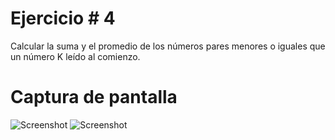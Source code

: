 # Ejercicio # 4

Calcular la suma y el promedio de los números pares menores o iguales que un número K leído al comienzo.

# Captura de pantalla

![Screenshot](screenshot1.png)
![Screenshot](screenshot2.png)
